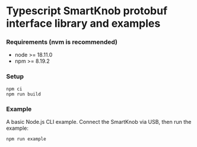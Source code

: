 # Typescript SmartKnob protobuf interface library and examples

### Requirements (nvm is recommended)

- node >= 18.11.0
- npm >= 8.19.2

### Setup

```
npm ci
npm run build
```

### Example

A basic Node.js CLI example.
Connect the SmartKnob via USB, then run the example:

```
npm run example
```
